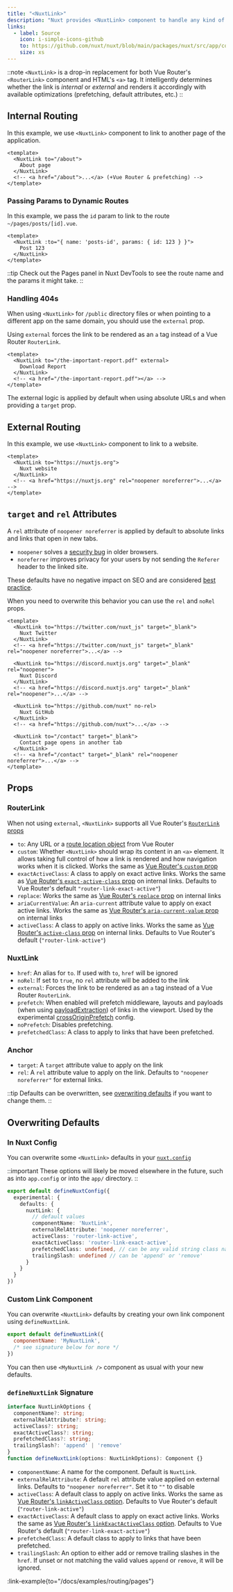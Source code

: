 ```yaml
---
title: "<NuxtLink>"
description: "Nuxt provides <NuxtLink> component to handle any kind of links within your application."
links:
  - label: Source
    icon: i-simple-icons-github
    to: https://github.com/nuxt/nuxt/blob/main/packages/nuxt/src/app/components/nuxt-link.ts
    size: xs
---
```


::note
`<NuxtLink>` is a drop-in replacement for both Vue Router's `<RouterLink>` component and HTML's `<a>` tag. It intelligently determines whether the link is _internal_ or _external_ and renders it accordingly with available optimizations (prefetching, default attributes, etc.)
::

## Internal Routing

In this example, we use `<NuxtLink>` component to link to another page of the application.

```vue [pages/index.vue]
<template>
  <NuxtLink to="/about">
    About page
  </NuxtLink>
  <!-- <a href="/about">...</a> (+Vue Router & prefetching) -->
</template>
```

### Passing Params to Dynamic Routes

In this example, we pass the `id` param to link to the route `~/pages/posts/[id].vue`.

```vue [pages/index.vue]
<template>
  <NuxtLink :to="{ name: 'posts-id', params: { id: 123 } }">
    Post 123
  </NuxtLink>
</template>
```

::tip
Check out the Pages panel in Nuxt DevTools to see the route name and the params it might take.
::

### Handling 404s

When using `<NuxtLink>` for `/public` directory files or when pointing to a different app on the same domain, you should use the `external` prop.

Using `external` forces the link to be rendered as an `a` tag instead of a Vue Router `RouterLink`.

```vue [pages/index.vue]
<template>
  <NuxtLink to="/the-important-report.pdf" external>
    Download Report
  </NuxtLink>
  <!-- <a href="/the-important-report.pdf"></a> -->
</template>
```

The external logic is applied by default when using absolute URLs and when providing a `target` prop.

## External Routing

In this example, we use `<NuxtLink>` component to link to a website.

```vue [app.vue]
<template>
  <NuxtLink to="https://nuxtjs.org">
    Nuxt website
  </NuxtLink>
  <!-- <a href="https://nuxtjs.org" rel="noopener noreferrer">...</a> -->
</template>
```

## `target` and `rel` Attributes

A `rel` attribute of `noopener noreferrer` is applied by default to absolute links and links that open in new tabs.
- `noopener` solves a [security bug](https://mathiasbynens.github.io/rel-noopener/) in older browsers.
- `noreferrer` improves privacy for your users by not sending the `Referer` header to the linked site.

These defaults have no negative impact on SEO and are considered [best practice](https://developer.chrome.com/docs/lighthouse/best-practices/external-anchors-use-rel-noopener).

When you need to overwrite this behavior you can use the `rel` and `noRel` props.

```vue [app.vue]
<template>
  <NuxtLink to="https://twitter.com/nuxt_js" target="_blank">
    Nuxt Twitter
  </NuxtLink>
  <!-- <a href="https://twitter.com/nuxt_js" target="_blank" rel="noopener noreferrer">...</a> -->

  <NuxtLink to="https://discord.nuxtjs.org" target="_blank" rel="noopener">
    Nuxt Discord
  </NuxtLink>
  <!-- <a href="https://discord.nuxtjs.org" target="_blank" rel="noopener">...</a> -->

  <NuxtLink to="https://github.com/nuxt" no-rel>
    Nuxt GitHub
  </NuxtLink>
  <!-- <a href="https://github.com/nuxt">...</a> -->

  <NuxtLink to="/contact" target="_blank">
    Contact page opens in another tab
  </NuxtLink>
  <!-- <a href="/contact" target="_blank" rel="noopener noreferrer">...</a> -->
</template>
```

## Props

### RouterLink

When not using `external`, `<NuxtLink>` supports all Vue Router's [`RouterLink` props](https://router.vuejs.org/api/interfaces/RouterLinkProps.html)

- `to`: Any URL or a [route location object](https://router.vuejs.org/api/interfaces/RouteLocation.html) from Vue Router
- `custom`: Whether `<NuxtLink>` should wrap its content in an `<a>` element. It allows taking full control of how a link is rendered and how navigation works when it is clicked. Works the same as [Vue Router's `custom` prop](https://router.vuejs.org/api/interfaces/RouterLinkProps.html#Properties-custom)
- `exactActiveClass`: A class to apply on exact active links. Works the same as [Vue Router's `exact-active-class` prop](https://router.vuejs.org/api/interfaces/RouterLinkProps.html#Properties-exactActiveClass) on internal links. Defaults to Vue Router's default `"router-link-exact-active"`)
- `replace`: Works the same as [Vue Router's `replace` prop](https://router.vuejs.org/api/interfaces/RouteLocationOptions.html#Properties-replace) on internal links
- `ariaCurrentValue`: An `aria-current` attribute value to apply on exact active links. Works the same as [Vue Router's `aria-current-value` prop](https://router.vuejs.org/api/interfaces/RouterLinkProps.html#Properties-ariaCurrentValue) on internal links
- `activeClass`: A class to apply on active links. Works the same as [Vue Router's `active-class` prop](https://router.vuejs.org/api/interfaces/RouterLinkProps.html#Properties-activeClass) on internal links. Defaults to Vue Router's default (`"router-link-active"`)

### NuxtLink

- `href`: An alias for `to`. If used with `to`, `href` will be ignored
- `noRel`: If set to `true`, no `rel` attribute will be added to the link
- `external`: Forces the link to be rendered as an `a` tag instead of a Vue Router `RouterLink`.
- `prefetch`: When enabled will prefetch middleware, layouts and payloads (when using [payloadExtraction](/docs/api/nuxt-config#crossoriginprefetch)) of links in the viewport. Used by the experimental [crossOriginPrefetch](/docs/api/nuxt-config#crossoriginprefetch) config.
- `noPrefetch`: Disables prefetching.
- `prefetchedClass`: A class to apply to links that have been prefetched.

### Anchor

- `target`: A `target` attribute value to apply on the link
- `rel`: A `rel` attribute value to apply on the link. Defaults to `"noopener noreferrer"` for external links.

::tip
Defaults can be overwritten, see [overwriting defaults](#overwriting-defaults) if you want to change them.
::

## Overwriting Defaults

### In Nuxt Config

You can overwrite some `<NuxtLink>` defaults in your [`nuxt.config`](https://nuxt.com/docs/api/nuxt-config#defaults)

::important
These options will likely be moved elsewhere in the future, such as into `app.config` or into the `app/` directory.
::

```ts [nuxt.config.ts]
export default defineNuxtConfig({
  experimental: {
    defaults: {
      nuxtLink: {
        // default values
        componentName: 'NuxtLink',
        externalRelAttribute: 'noopener noreferrer',
        activeClass: 'router-link-active',
        exactActiveClass: 'router-link-exact-active',
        prefetchedClass: undefined, // can be any valid string class name
        trailingSlash: undefined // can be 'append' or 'remove'
      }
    }
  }
})
```

### Custom Link Component

You can overwrite `<NuxtLink>` defaults by creating your own link component using `defineNuxtLink`.

```js [components/MyNuxtLink.ts]
export default defineNuxtLink({
  componentName: 'MyNuxtLink',
  /* see signature below for more */
})
```

You can then use `<MyNuxtLink />` component as usual with your new defaults.

### `defineNuxtLink` Signature

```ts
interface NuxtLinkOptions {
  componentName?: string;
  externalRelAttribute?: string;
  activeClass?: string;
  exactActiveClass?: string;
  prefetchedClass?: string;
  trailingSlash?: 'append' | 'remove'
}
function defineNuxtLink(options: NuxtLinkOptions): Component {}
```

- `componentName`: A name for the component. Default is `NuxtLink`.
- `externalRelAttribute`: A default `rel` attribute value applied on external links. Defaults to `"noopener noreferrer"`. Set it to `""` to disable
- `activeClass`: A default class to apply on active links. Works the same as [Vue Router's `linkActiveClass` option](https://router.vuejs.org/api/interfaces/RouterOptions.html#Properties-linkActiveClass). Defaults to Vue Router's default (`"router-link-active"`)
- `exactActiveClass`: A default class to apply on exact active links. Works the same as [Vue Router's `linkExactActiveClass` option](https://router.vuejs.org/api/interfaces/RouterOptions.html#Properties-linkExactActiveClass). Defaults to Vue Router's default (`"router-link-exact-active"`)
- `prefetchedClass`: A default class to apply to links that have been prefetched.
- `trailingSlash`: An option to either add or remove trailing slashes in the `href`. If unset or not matching the valid values `append` or `remove`, it will be ignored.

:link-example{to="/docs/examples/routing/pages"}
